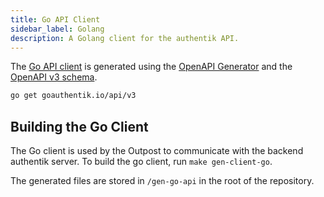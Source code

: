 ```yaml
---
title: Go API Client
sidebar_label: Golang
description: A Golang client for the authentik API.
---
```


The [Go API client](https://pkg.go.dev/goauthentik.io/api/v3) is generated using the [OpenAPI Generator](https://openapi-generator.tech/) and the [OpenAPI v3 schema](https://docs.goauthentik.io/schema.yml).

```bash
go get goauthentik.io/api/v3
```

## Building the Go Client

The Go client is used by the Outpost to communicate with the backend authentik server. To build the go client, run `make gen-client-go`.

The generated files are stored in `/gen-go-api` in the root of the repository.
